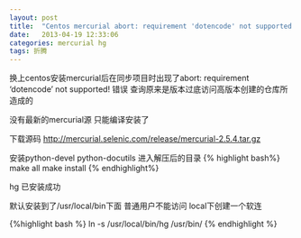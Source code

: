 ```yaml
---
layout: post
title:  "Centos mercurial abort: requirement 'dotencode' not supported!错误解决办法"
date:   2013-04-19 12:33:06
categories: mercurial hg
tags: 折腾
---
```


换上centos安装mercurial后在同步项目时出现了abort: requirement ‘dotencode’ not supported! 错误
查询原来是版本过底访问高版本创建的仓库所造成的

没有最新的mercurial源 只能编译安装了

下载源码 http://mercurial.selenic.com/release/mercurial-2.5.4.tar.gz

安装python-devel python-docutils
进入解压后的目录
{% highlight  bash%}
make all
make install
{% endhighlight%}

hg 已安装成功

默认安装到了/usr/local/bin下面
普通用户不能访问 local下创建一个软连 

{%highlight bash %}
ln -s /usr/local/bin/hg /usr/bin/
{% endhighlight %}
